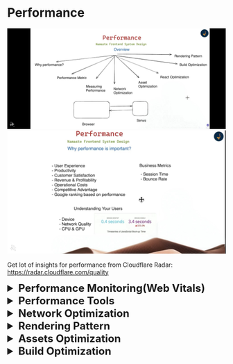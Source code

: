 # Performance

![img.png](images/img.png)
![img_1.png](images/img_1.png)

Get lot of insights for performance from Cloudflare Radar: https://radar.cloudflare.com/quality


<details >
 <summary style="font-size: x-large; font-weight: bold">Performance Monitoring(Web Vitals)</summary>

https://web.dev/articles/vitals
![img_8.png](images/img_8.png)

`Interaction to Next Paint (INP)` was initially developed as an experimental metric to address the runtime performance issues present on the web more comprehensively than `First Input Delay (FID)`.

![img_4.png](images/img_4.png)
<details >
 <summary style="font-size: large; font-weight: bold">LCP(Largest Contentful Paint)</summary>

LCP reports the render time of the largest image or text block visible in the viewport, relative to when the user first navigated to the page.

![img_2.png](images/img_2.png)
![img_9.png](images/img_9.png)

In the first example, the Instagram logo is loaded relatively early and it remains the largest element even as other content is progressively shown. In the Google Search results page example, the largest element is a paragraph of text that is displayed before any of the images or logo finish loading. Since all the individual images are smaller than this paragraph, it remains the largest element throughout the load process.

---
</details>


<details >
 <summary style="font-size: large; font-weight: bold">CLS(Cumulative Layout Shift)</summary>

CLS is a measure of the largest burst of layout shift scores for every unexpected layout shift that occurs during the entire lifecycle of a page.

![img_6.png](images/img_6.png)


---
</details>



<details >
 <summary style="font-size: large; font-weight: bold">INP(Interaction to Next Paint)</summary>

INP is a metric that assesses a page's overall responsiveness to user interactions by observing the latency of all click, tap, and keyboard interactions that occur throughout the lifespan of a user's visit to a page. The final INP value is the longest interaction observed, ignoring outliers.

![WSmcjiQC4lyLxGoES4dd.gif](images/WSmcjiQC4lyLxGoES4dd.gif)

![img_5.png](images/img_5.png)

INP is the successor metric to First Input Delay (FID). While both are responsiveness metrics, FID only measured the input delay of the first interaction on a page. INP improves on FID by observing all interactions on a page, beginning from the input delay, to the time it takes to run event handlers, and finally up until the browser has painted the next frame.

---
</details>

Do this in browser using LightHouse
![img_7.png](images/img_7.png)

![img_10.png](images/img_10.png)
![img_11.png](images/img_11.png)
![img_12.png](images/img_12.png)

---
</details>





<details >
 <summary style="font-size: x-large; font-weight: bold">Performance Tools</summary>

### Real User Data Monitoring
1. [CRUX](https://developer.chrome.com/docs/crux)
2. [pagespeed.web.dev](https://pagespeed.web.dev/analysis/https-lensview-io/wn663h5be9?form_factor=mobile) (Free)
3. [requestmetrics.com](https://requestmetrics.com/)(Free)
4. [clarity.microsoft.com/](https://clarity.microsoft.com/)(Free)
4. NewRelic
5. Sentry
6. Google Analytics
7. PingDom: LensView result -> https://tools.pingdom.com/#64fef24db4000000


### Simulated Data
1. [webpagetest.org](https://www.webpagetest.org/result/240712_BiDcDP_2W9/)
   1. ![video.gif](images/video.gif)


### Developer Mode 
1. LightHouse
   - Always used in Incognito mode, an installed extension might affect the result
   - Dock the dev tool section, as putting it in bottom or right side will affect screen size
   - Choose the right device (Mobile or Desktop) then start test
2. Network Tab
3. Performance Tab

![img.png](img.png)


---
</details>





<details >
 <summary style="font-size: x-large; font-weight: bold">Network Optimization</summary>

1. Critical Rendering Path
2. Minimize the number of HTTP requests
3. Async loading of JS: async / defer
4. Avoid Redirection
5. Resource Hinting
6. Early Hints
7. HTTP upgrade methods (http1.1 vs http2 vs http3)
8. Compression: brotli / gzip 
9. HTTP caching: Cache Control 
10. Caching using Service Worker

<details >
 <summary style="font-size: large; font-weight: bold">Critical Rendering Path</summary>

Go through the details how CRP works in [Networking section(How the web work -> CRP)](../09-networking/readme.md#disadvantage)
![img_14.png](images/img_14.png)

## _First packet is of 14KB_

- Above point is important as we can make our app such that all required bear minimum 
HTML, CSS & JS are bundle together whose size is below 14KB. This will allow our app
to show something to user very quickly then we can start putting other required files
in parallel.
- This might be straight forward in Vanilla JS project but framework also we have tools and plugin to achieve this

---
</details>


<details >
 <summary style="font-size: large; font-weight: bold">Minimize the number of HTTP requests</summary>

Challenges
- Connection Time(TCP, SSL): Each request we make has to go through the multiple connection like TCP, SSL etc which can take time and slow down our app
- Browser Limit per domain(6-10 max parallel calls can be made)

Solution
- Inline CSS
- Inline JS
- Base64 for image
- SVG for image

Here by applying above solution we trying to reduce network which can be costlier in terms of application performance

Example:

**Scenario-1:** 
- When we are loading our style is being loaded from file
- All the images are used as .png file

![img_15.png](images/img_15.png)
![img_16.png](images/img_16.png)

Here you can see how there are more network calls and because of this there quite gap between FCP & LCP


**Scenario-2:**
- When we insert the required CSS in head tag directly in `index.html`
- Replace all the images with SVG

![img_17.png](images/img_17.png)
![img_18.png](images/img_18.png)

Here we have only one network call and it is very fast. There is very little gap between FCP & LCP

We only need to add the required CSS, which is needed when the user first navigated to the page, and we have very fast LCP

---
</details>



<details >
 <summary style="font-size: large; font-weight: bold">Async loading of JS</summary>

For more details refer [HTML section](../01-html/readme.md)
![img_19.png](images/img_19.png)


```html
<!-- index.html -->
<head>
    <script src="index.js"></script>
</head>
<body>
...
</body>
```

```js
//index.js
function addListner() {
  document.querySelectorAll(".card").forEach((card) =>
    card.addEventListener("click", function () {
      alert("Hi");
    })
  );
}

// We will not get error even though JS file has ran before HTML loads
// because below line will add lister once window is loaded
window.onload = addListner;
```

**Scenario-1:**
Script tag with no special attributes

![img_20.png](images/img_20.png)


**Scenario-2:**
Script tag with `async` attribute

![img_21.png](images/img_21.png)


**Scenario-3:**
Script tag with `defer` attribute

![img_22.png](images/img_22.png)

---
</details>


<details >
 <summary style="font-size: large; font-weight: bold">Avoid Redirection</summary>

- Avoid redirection from http to https
- Use website https://hstspreload.org/ to register your domain. So that whenever we call our domain with http then this website takes care of redirection and our server never gets the https request


---
</details>



<details >
 <summary style="font-size: large; font-weight: bold">Resource Hinting</summary>

![img_23.png](images/img_23.png)
![img_24.png](images/img_24.png)
![img_25.png](images/img_25.png)


<details >
 <summary style="font-size: medium; font-weight: bold">Preconnect</summary>

The `preconnect` hint is used to establish a connection to another origin from where you are fetching critical resources. For example, you may be hosting your images or assets on a CDN or other cross-origin:

```html
<head>
   <link rel="preconnect" href="https://cdn.glitch.global" /<
</head>
```

![img_27.png](images/img_27.png)
![img_26.png](images/img_26.png)
https://learn-performance-resource-hints.glitch.me/1

A common use case for preconnect is Google Fonts.

```html
<link rel="preconnect" href="https://fonts.googleapis.com">
<link rel="preconnect" href="https://fonts.gstatic.com" crossorigin>
```
The crossorigin attribute is used to indicate whether a resource must be fetched using Cross-Origin Resource Sharing (CORS). When using the preconnect hint, if the resource being downloaded from the origin uses CORS—such as font files—then you need to add the crossorigin attribute to the preconnect hint.

**Note:** If you omit the `crossorigin` attribute, the browser opens a new connection when it downloads the font files, and doesn't reuse the connection opened with the `preconnect` hints.

https://web.dev/learn/performance/resource-hints?continue=https%3A%2F%2Fweb.dev%2Flearn%2Fperformance%23article-https%3A%2F%2Fweb.dev%2Flearn%2Fperformance%2Fresource-hints#preconnect

---
</details>


<details >
 <summary style="font-size: medium; font-weight: bold">dns-prefetch</summary>

While opening connections to cross-origin servers early can significantly improve initial page load time, it may not be either reasonable or possible to establish connections to many cross-origin servers at once. If you're concerned that you may be overusing preconnect, a much less costly resource hint is the dns-prefetch hint.

Per its name, dns-prefetch doesn't establish a connection to a cross-origin server, but rather just performs the DNS lookup for it ahead of time. A DNS lookup occurs when a domain name is resolved to its underlying IP address. While layers of DNS caches at the device and network levels help to make this a generally fast process, it still takes some amount of time.

```html
<link rel="dns-prefetch" href="https://fonts.googleapis.com">
<link rel="dns-prefetch" href="https://fonts.gstatic.com">
```
![img_28.png](images/img_28.png)
DNS lookups are fairly inexpensive, and because of their relatively small cost, they may be a more appropriate tool in some cases than a preconnect. In particular, it may be a desirable resource hint to use in cases of links that navigate to other websites that you think the user is likely to follow. dnstradamus is one such tool that does this automatically using JavaScript, and uses the Intersection Observer API to inject dns-prefetch hints into the current page's HTML when links to other websites are scrolled into the user's viewport.

https://web.dev/learn/performance/resource-hints?continue=https%3A%2F%2Fweb.dev%2Flearn%2Fperformance%23article-https%3A%2F%2Fweb.dev%2Flearn%2Fperformance%2Fresource-hints#dns-prefetch

---
</details>


<details >
 <summary style="font-size: medium; font-weight: bold">Preload</summary>

The `preload` resource hint instructs the browser to initiate a request for a resource. This is helpful when a critical resource is not immediately discoverable, for example a `background-image` URL.

This demo uses uses CSS `background-image` to create the image grid below, as opposed to `img` elements. To download the first image quicker, the page includes a `preload` hint for the first image resource.


```html
<link rel="preload"
      href="https://cdn.glitch.global/db01a8e4-9230-4c5c-977d-85d0e0c3e74c/image-1.jpg?v=1669198400523"
      as="image" />
```

![img_29.png](images/img_29.png)
![img_30.png](images/img_30.png)
https://learn-performance-resource-hints.glitch.me/3

### Usecase👇🏻


`preload` directives should be limited to late-discovered critical resources. The most common use cases are font files, CSS files fetched through `@import` declarations, or CSS `background-image` resources that are likely to be `Largest Contentful Paint (LCP)` candidates. In such cases, these files wouldn't be discovered by the `preload scanner` as the resource is referenced in external resources.

![img_31.png](images/img_31.png)

https://web.dev/learn/performance/resource-hints?continue=https%3A%2F%2Fweb.dev%2Flearn%2Fperformance%23article-https%3A%2F%2Fweb.dev%2Flearn%2Fperformance%2Fresource-hints#preload

---
</details>


<details >
 <summary style="font-size: medium; font-weight: bold">Prefetch</summary>

The prefetch directive is used to initiate a low priority request for a resource likely to be used for future navigations:

```html
<link rel="prefetch" href="/next-page.css" as="style">
```
This directive largely follows the same format as the `preload` directive, only the `<link>` element's rel attribute uses a value of `prefetch` instead. Unlike the `preload` directive, however, `prefetch` is largely speculative in that you're initiating a fetch for a resource for a future navigation that may or may not happen.

There are times when `prefetch` can be beneficial—for example, if you've identified a user flow on your website that most users follow to completion, a `prefetch` for a render-critical resource for those future pages can help to reduce load times for them.

Note: Given the speculative nature of prefetch, its use comes with the potential downside that data used to fetch the resource may go unused if the user does not navigate to the page that ends up needing the prefetched resource. Rely on your analytics or other data sources for your website's usage patterns to decide for yourself if using prefetch is a good idea. Alternatively, you can use the Save-Data hint to opt out of prefetches for users who have specified a preference for reduced data usage

https://web.dev/learn/performance/resource-hints?continue=https%3A%2F%2Fweb.dev%2Flearn%2Fperformance%23article-https%3A%2F%2Fweb.dev%2Flearn%2Fperformance%2Fresource-hints#prefetch

---
</details>


<details >
 <summary style="font-size: medium; font-weight: bold">Fetchpriority</summary>

You can use the `Fetch Priority API` through its fetchpriority attribute to increase the priority of a resource. You can use the attribute with `<link>`, `<img>`, and `<script>` elements.

This demo assigns a fetchpriority="high" to the first, larger image, while a fetchpriority="low" to the remaining images.

![img_32.png](images/img_32.png)
https://learn-performance-resource-hints.glitch.me/5

By default, images are fetched with a lower priority. After layout, if the image is found to be within the initial viewport, the priority is increased to **High** priority. In the preceding HTML snippet, fetchpriority immediately tells the browser to download the larger LCP image with a **High** priority, while the less important thumbnail images are downloaded with a lower priority.

Modern browsers load resources in two phases. The first phase is reserved for critical resources and ends once all blocking scripts have been downloaded and executed. During this phase, **Low** priority resources may be delayed from downloading. By using `fetchpriority="high"` you can increase the priority of a resource, enabling the browser to download it during the first phase.

https://web.dev/learn/performance/resource-hints?continue=https%3A%2F%2Fweb.dev%2Flearn%2Fperformance%23article-https%3A%2F%2Fweb.dev%2Flearn%2Fperformance%2Fresource-hints#fetch_priority_api

---
</details>


---
</details>

<details >
 <summary style="font-size: large; font-weight: bold">Early Hints</summary>

Websites have become more sophisticated over time. As such, it's not unusual that a server needs to perform non-trivial work (for example, access to databases, or CDNs accessing the origin server) to produce the HTML for the requested page. Unfortunately, this "server think-time" results in extra latency before the browser can start rendering the page. Indeed, the connection effectively goes idle for as long as it takes the server to prepare the response

![img_33.png](images/img_33.png)

Early Hints is an HTTP status code (`103 Early Hints`) used to send a preliminary HTTP response ahead of a final response. This allows a server to send hints to the browser about critical subresources (for example, style sheets for the page, critical JavaScript) or origins that will be likely used by the page, while the server is busy generating the main resource. The browser can use those hints to warm up connections, and request subresources, while waiting for the main resource. In other words, Early Hints helps the browser take advantage of such "server think-time" by doing some work in advance, thereby speeding up page loads.

![img_34.png](images/img_34.png)

In some cases, the performance improvement to the Largest Contentful Paint can go from several hundred milliseconds, as observed by Shopify and by Cloudflare, and up to a second faster, as seen in this before and after comparison:

![img_35.png](images/img_35.png)

https://developer.chrome.com/docs/web-platform/early-hints#:~:text=The%20browser%20can%20use%20those,thereby%20speeding%20up%20page%20loads.

---
</details>


<details >
 <summary style="font-size: large; font-weight: bold">HTTP upgrade methods</summary>


![img_37.png](images/img_37.png)
![img_36.png](images/img_36.png)

- HTTP 1.0 was finalized and fully documented in 1996. Every
  request to the same server requires a separate TCP connection.

- HTTP 1.1 was published in 1997. A TCP connection can be left
  open for reuse (persistent connection), but it doesn’t solve the HOL
  (head-of-line) blocking issue.
   - **HOL blocking** - when the number of allowed parallel requests in the
     browser is used up, subsequent requests need to wait for the former
     ones to complete.
     53

- HTTP 2.0 was published in 2015. It addresses HOL issue through
  request multiplexing, which eliminates HOL blocking at the application
  layer, but HOL still exists at the transport (TCP) layer.
  As you can see in the diagram, HTTP 2.0 introduced the concept of
  HTTP “streams”: an abstraction that allows multiplexing different HTTP
  exchanges onto the same TCP connection. Each stream doesn’t need
  to be sent in order.

- HTTP 3.0 first draft was published in 2020. It is the proposed
  successor to HTTP 2.0. It uses QUIC instead of TCP for the underlying
  transport protocol, thus removing HOL blocking in the transport layer.
  QUIC is based on UDP. It introduces streams as first-class citizens at
  the transport layer. QUIC streams share the same QUIC connection,
  so no additional handshakes and slow starts are required to create
  new ones, but QUIC streams are delivered independently such that in
  most cases packet loss affecting one stream doesn't affect others.

Referred Video: https://www.youtube.com/watch?v=a-sBfyiXysI&t=2s


Two main factors dictate which HTTP version will be used for a website:

1. **Server Configuration:** The web server software that hosts the website plays a crucial role. The server administrator configures it to support specific HTTP versions (e.g., HTTP/1.1, HTTP/2). A website can only use a version that the server actively supports.

2. **Client Capabilities:** The web browser or client application used to access the website also has its part. Modern browsers typically support the latest HTTP versions (e.g., HTTP/2). However, older browsers might be limited to earlier versions (e.g., HTTP/1.1).

Here's how the negotiation happens:

* When you try to access a website, your browser initiates a connection with the server.
* The server sends a response header that includes information about the supported HTTP versions.
* The browser checks its own capabilities and negotiates the highest mutually supported version for optimal communication.

In most cases, with modern browsers and up-to-date servers, you'll automatically use the most efficient HTTP version available.

![img_38.png](images/img_38.png)
![img_39.png](images/img_39.png)

#### HTTP/2 & HTTP/3 both need https connection.

Therefore we need to setup our server with SSL certificate to enable `https` connection, then
we use library `spdy` on express server to setup HTTP/2

Below is small example to see this in action

#### HTTP/1.1
When using HTTP/1.1, browsers impose a per-domain limit of 6-8 connections, depending on the browser implementation. This allows at most 6-8 concurrent requests per domain.
![img_40.png](images/img_40.png)

#### HTTP/2
With the HTTP/2 protocol, browsers have to open only 1 connection per domain. However, thanks to its multiplexing feature, HTTP/2 does not quite raise the limit, but simply removes the theoretical limit on the number of concurrent requests per domain.

It is virtually unlimited in the sense that browsers and servers may limit the number of concurrent requests via the HTTP/2 configuration parameter called SETTINGS_MAX_CONCURRENT_STREAMS.

In practice, typical limits are around 100 but could be larger (or, less commonly, smaller), depending on browser implementation and on the server you connect to

![img_41.png](images/img_41.png)
All request are done in parallel in HTTP/2.



```js
//index.js

const express = require("express");
const spdy = require('spdy');
const fs = require("fs");


const PORT = 3010;
const app = express();

app.use(express.static('public'));

app.get('/', (req, res) => {
   console.log(req.url);
   res.sendFile(__dirname + '/index.html');
});

const CERT_DIR = `${__dirname}/cert`;

const server = spdy.createServer(
        {
           key: fs.readFileSync(`${CERT_DIR}/server.key`),
           cert: fs.readFileSync(`${CERT_DIR}/server.cert`),
        },
        app
);

server.listen(PORT, () => {
   console.log(`Server started at https://localhost:${PORT}`);
});
```

Complete code: https://github.com/namastedev/namaste-frontend-system-design/tree/master/Performance/Network%20Optimization/example4


---
</details>



<details >
 <summary style="font-size: large; font-weight: bold">Compression: brotli / gzip</summary>

Brotli is a newer compression algorithm which can provide even better text compression results than gzip. According to CertSimple, Brotli performance is:

- `14% smaller than gzip` for JavaScript
- `21% smaller than gzip` for HTML
- `17% smaller than gzip` for CSS

1. To use Brotli, your server must support **HTTPS**. 
2. Brotli is supported in the latest versions of most browsers. 
Browsers that support Brotli will include br in Accept-Encoding headers:
   `Accept-Encoding: gzip, deflate, br`

![img_42.png](images/img_42.png)
![img_43.png](images/img_43.png)
![img_44.png](images/img_44.png)

To know how to set things up: https://web.dev/articles/codelab-text-compression-brotli

---
</details>


<details >
 <summary style="font-size: large; font-weight: bold">Caching</summary>

- Use Cache Policy(cache-control, expire, etag, last-modified)
- Service Worker
To know more refer Database module

---
</details>


---
</details>







<details >
 <summary style="font-size: x-large; font-weight: bold">Rendering Pattern</summary>


In Short all rendering pattern: https://www.youtube.com/watch?v=Dkx5ydvtpCA

One of the main aims of all rendering patterns is to optimize how we ship and execute JS on the client side. More JS means less performant website.

![img_45.png](images/img_45.png)



For more detailed description of below content go through this article: https://www.debugbear.com/blog/server-side-rendering
<details >
 <summary style="font-size: large; font-weight: bold">Client Side Rendering(CSR)</summary>

### What is Rendering?

In web development, rendering means the process of converting application code into interactive web pages. The page HTML is generated by a JavaScript engine. With client-side rendering, this is always done on the frontend. The browser then takes the generated HTML to visually render the page.
We get the dynamic part by hitting API during a render period. This can be done server-side or user-side.


- If you use client-side rendering, it’s the user’s browser that generates the entire app, including the `user interface (UI)`, `data`, and `functionality`. No server is involved in the process, except to store the client-side code and data and transfer it to the browser.

- In CSR apps, the HTML file only contains a blank `root` (often also named `app`) element and a `script` tag. The root element is populated by the browser that downloads and processes the JavaScript bundle to render all the other elements:

```html
<!doctype html>
<html lang="en">
  <head>
    <meta charset="UTF-8" />
    <title>CSR</title>
  </head>
  <body>
    <div id="root"><!-- blank --></div>
    <script src="/bundle.js"></script>
  </body>
</html>
```

- Since the browser needs to download and run the whole application code before the content appears on the screen, the first page load is usually slow with client-side rendering (server-side rendering splits this process between the client and server).

- As a result, users see a blank screen or loading spinner for a relatively long time. This leads to a poorer user experience and higher bounce rates (see Google’s discussion of how page load time impacts bounce rates).



![img_48.png](images/img_48.png)
![img_46.png](images/img_46.png)

---
</details>



<details >
 <summary style="font-size: large; font-weight: bold">Server Side Rendering(SSR)</summary>

- Server-side rendering, also known as universal or isomorphic rendering
-  SSR generates the static HTML markup on the server using a backend runtime such as Node.js that can run the JavaScript code to build the UI components.


All HTML elements inside the root element were rendered on the server:

```html
<!doctype html>
<html lang="en">
  <head>
    <meta charset="UTF-8" />
    <title>SSR</title>
  </head>
  <body>
    <div id="root">
      <div class="container">
        <h2>Stay Updated</h2>
        <form method="post">
          <input
            type="email"
            name="email"
            placeholder="Enter your email"
            required
          />
          <button type="submit">Subscribe</button>
        </form>
      </div>
    </div>
    <script src="/bundle.js"></script>
  </body>
</html>
```

### Steps in the server-side rendering process

**An SSR app processes the same JavaScript code on both the client and server side — this is why it’s also called universal rendering.**


1. **Client’s HTTP request** – When the user enters the URL into the browser’s address bar, it establishes an HTTP connection with the server, then sends the server a request for the HTML document.
2. **Data fetching** – The server fetches any required data from the database or third-party APIs.
3. **Server-side pre-rendering** – The server compiles the JavaScript components into static HTML.
4. **Server’s HTTP response** – The server sends this HTML document to the client.
5. **Page load and rendering** – The client downloads the HTML file and displays the static components on the page.
6. **Hydration** – The client downloads the JavaScript file(s) embedded into the HTML, processes the code, and attaches event listeners to the components. This process is also called hydration or rehydration.

Note that the flowchart below starts with Step 4 when the browser gets the server’s response:
![img_49.png](images/img_49.png)

Universal JavaScript code that also runs on the server side
- React uses the `ReactDomServer` object together with the `hydrateRoot()` method.
- Vue has a `createSSRApp()` method and a corresponding server-side rendering API.
- Angular has its in-house server-side rendering tool called `Angular Universal`.

### Advantages
1. **SEO:** These days, search engine bots can easily crawl static HTML, but they still tend to have problems with indexing JavaScript-generated content. Even though Google can now index synchronous JavaScript, JavaScript SEO is a complicated question with several drawbacks such as delays in JavaScript indexing.
2. Faster initial page loads
3. **Faster Largest Contentful Paint (LCP):**  As the largest content element (either an image or text block) is part of the static content your server pre-renders, SSR will display it faster on the screen.
4. **Lower Cumulative Layout Shift (CLS):** With server-side rendering, the browser doesn’t have to go over the rendering process step by step, which typically results in fewer random layout shifts and, therefore, better CLS scores.
5. **Fewer issues with social media indexing:** For example, Facebook’s Open Graph Protocol and Twitter Cards don’t support client-side rendering.
6. **Better for accessibility:** As the server sends pre-rendered content to the browser, SSR apps are more suitable for people who use older devices with less powerful CPUs.
7. **Data Fetching:** Server Components allow you to move data fetching to the server, closer to your data source. This can improve performance by reducing time it takes to fetch data needed for rendering, and the number of requests the client needs to make.
8. **Security:** Server Components allow you to keep sensitive data and logic on the server, such as tokens and API keys, without the risk of exposing them to the client. 
9. **Caching:** By rendering on the server, the result can be cached and reused on subsequent requests and across users. This can improve performance and reduce cost by reducing the amount of rendering and data fetching done on each request.
10. **Streaming:** Server Components allow you to split the rendering work into chunks and stream them to the client as they become ready. This allows the user to see parts of the page earlier without having to wait for the entire page to be rendered on the server.
11. **Bundle Size:** We can reduce bundle size of our app by moving part of code which uses bigger library to server and get the outcome from server.


### Disadvantages
1. If you have any API which takes more time to load, then client will not recieve anything until that API call is made, slow API act like bottleneck.
This will increase LCP(Largest Contentful Paint).
2. Increased complexity
3. **Potentially higher First Input Delay (FID):** With server-side rendering, the browser displays static content faster (which leads to a better LCP), but it still needs time to hydrate the application. As a result, the app looks ready for interaction while the code is still being processed in the background. If the user tries to interact with the app during this period of time, there will be a delay in the browser’s response.
4. **Less efficient caching:** With client-side rendering, you can speed up your app by taking full advantage of browser caching. The initial page HTML is the same for all pages, so you can cache it and load it from a content delivery network (CDN) along with the JavaScript code.With server-side rendering, the page HTML is different for each page, so it’s harder to cache this on a CDN.
5. **Higher costs:** As client-side apps don’t need a server, you can deploy them to a free or cheap static storage service such as Netlifly or Amazon S3. However, you’ll need to pay for a server or at least a “serverless” backend to deploy an SSR application, which means higher running costs.


#### Nextjs14 code -> Use `getServerSideProps` for making route SSR
```js
import Image from 'next/image';

const Tutorials = ({ video }) => {
  return (
      <li className='mb-6'>
        <a
          href={`https://www.youtube.com/watch?v=${video.id}`}
          target='_blank'
          rel='noopener noreferrer'
          className='hover:opacity-80'
        >
          <Image
            src={video.image}
            alt={video.title}
            width={420}
            height={200}
            className='mb-4 rounded-md'
          />
          <h4>{video.title}</h4>
          <div>
            {video.views} &bull; {video.published}
          </div>
        </a>
      </li>
  )
}

export default function Home({ videos }) {
  return (
    <>
    <h1>Tutorials</h1>
    <ul>
        {videos?.map((video, index) => (
          <Tutorials video={video} key={index} />
        ))}
      </ul>
    </>
  )
}

// This gets called on every request
export async function getServerSideProps() {
  // Fetch data from external API
  // await new Promise((resolve) => setTimeout(resolve, 3000))
  const res = await fetch('http://localhost:4000/tutorials');
  const videos = await res.json()
  // Pass data to the page via props
  return { props: { videos } }
}
```

---
</details>



<details >
 <summary style="font-size: large; font-weight: bold">Static Site Generation(SSG)</summary>

During the build time itself all the data will be fetched from API and rendered final HTML is generated
which served whenever we access the page. Even something got changed after that like new images or any data updated,
those thing won't be reflected on the page. It will just show the same content which there during the build time.
![img_47.png](images/img_47.png)

#### Nextjs14 code -> Use `getStaticProps` for making route SSG
```js
import Image from 'next/image';

const Tutorials = ({ video }) => {
  return (
      <li className='mb-6'>
        <a
          href={`https://www.youtube.com/watch?v=${video.id}`}
          target='_blank'
          rel='noopener noreferrer'
          className='hover:opacity-80'
        >
          <Image
            src={video.image}
            alt={video.title}
            width={420}
            height={200}
            className='mb-4 rounded-md'
          />
          <h4>{video.title}</h4>
          <div>
            {video.views} &bull; {video.published}
          </div>
        </a>
      </li>
  )
}

export default function Home({ videos }) {
  return (
    <>
    <h1>Tutorials</h1>
    <ul>
        {videos?.map((video, index) => (
          <Tutorials video={video} key={index} />
        ))}
      </ul>
    </>
  )
}

// This gets called on every request
export async function getStaticProps() {
  // Fetch data from external API
  await new Promise((resolve) => setTimeout(resolve, 3000))
  const res = await fetch('http://localhost:4000/tutorials');
  const videos = await res.json()
  // Pass data to the page via props
  return { props: { videos } }
}
```

---
</details>


<details >
 <summary style="font-size: large; font-weight: bold">React Server Component(RSC)</summary>

Read full details about RSC here: https://vercel.com/blog/understanding-react-server-components

![img_50.png](images/img_50.png)
![img_51.png](images/img_51.png)

---
</details>



<details >
 <summary style="font-size: large; font-weight: bold">Qwik(Resumability)</summary>

![img_52.png](images/img_52.png)


Short Video from Fireship: https://www.youtube.com/watch?v=x2eF3YLiNhY
Must read article to understand `Hydration` & `Resumability`: https://www.builder.io/blog/hydration-is-pure-overhead


The hard part of hydration is knowing `WHAT` event handlers we need and `WHERE` they need to be attached.

- `WHAT`: The event handler is a closure that contains the behavior of the event handler. It is what should happen if a user triggers this event.
- `WHERE`: The location of the DOM element where the WHAT needs to be attached to (includes the event type.)

The added complication is that WHAT is a closure that closes over APP_STATE and FRAMEWORK_STATE:

- `APP_STATE`: the state of the application. APP_STATE is what most people think of as the state. Without APP_STATE, your application has nothing dynamic to show to the user.
- `FRAMEWORK_STATE`: the internal state of the framework. Without FRAMEWORK_STATE, the framework does not know which DOM nodes to update or when the framework should update them. Examples are component-tree, and references to render functions.


Hydration is recovering event handlers by downloading and re-executing all components in the SSR/SSG-rendered HTML. The site is sent to the client twice, once as HTML, and again as JavaScript. Additionally, the framework must eagerly execute the JavaScript to recover `WHAT`, `WHERE`, `APP_STATE`, and `FRAMEWORK_STATE`. All this work just to retrieve something the server already had but discarded!

![img_53.png](images/img_53.png)

---
</details>


---
</details>







<details >
 <summary style="font-size: x-large; font-weight: bold">Assets Optimization</summary>

<details >
 <summary style="font-size: large; font-weight: bold">Image Optimization</summary>

```html
<picture>
  <source 
    type="image/avif"
    srcset="/image.avif?width=100 100w, /image.avif?width=200 200w, /image.avif?width=400 400w, /image.avif?width=800 800w" />
  <source 
    type="image/webp"
    srcset="/image.webp?width=100 100w, /image.webp?width=200 200w, /image.webp?width=400 400w, /image.webp?width=800 800w" />
  <img 
    src="/image.png"
    srcset="/image.png?width=100 100w, /image.png?width=200 200w, /image.png?width=400 400w, /image.png?width=800 800w"
    sizes="(max-width: 800px) 100vw, 50vw"
    style="width: 100%; aspect-ratio: 16/9"
    loading="lazy"
    decoding="async"
    alt="Builder.io drag and drop interface"
  />
</picture>
```

1. **For high priority images:**
The above image is a good default, and best for images that may be below the fold ((that is, images that will be in the browser’s viewport immediately on first load)).

For your highest priority images, you should remove loading="lazy" and decoding="async" and consider adding fetchpriority="high" if this is your absolute highest priority image, like your LCP image:

2. **For vectors (like SVGs):**

Also, for vector formats such as SVG, we don't need to provide multiple sizes and formats, and can just include the below:
```html
<!-- for SVG -->
<img 
  src="/image.svg"
  style="width: 100%; aspect-ratio: 16/9"
  loading="lazy"
  decoding="async"
  alt="Builder.io drag and drop interface"
/>
```

Note that we completely removed the <picture> and <source> tags, as well as removed the srcset and sizes attributes, as they are no longer needed.

For high priority SVGs, the same rules mentioned above apply (remove loading and decoding, and optionally add fetchpriority="high" for your LCP image)

3. **An easier way**
These days, you almost never need write all of that stuff by hand. Frameworks like NextJS and Qwik, as well as platforms like Cloudinary and Builder.io, provide image components that make this straightforward, and look instead like the below:

```html
<!-- 😍 -->
<Image 
  src="/image.png" 
  alt="Builder.io drag and drop interface" />
```

Referred article: https://www.builder.io/blog/fast-images
<br/>
Referred Video: https://youtu.be/9JDlZxR8gVw?si=qHDyy-zadGpeBGCs&t=336


<details >
 <summary style="font-size: medium; font-weight: bold">1. Why you should (generally) avoid `background-image` in CSS</summary>

```css
/* 🚩 */
.hero {
  background-image: image-set(url("/image-1x.png") 1x, url("/image-2x.png") 2x);
}
```

1. Outside of using SVGs, there's virtually no case where every visitor to your site should receive the exact same image file, given the vast amount of screen sizes and resolutions individuals have these days.
2. We could write some bloated CSS that combined media queries and image-set
3. With an image tag, you have the link to the src right in the HTML. So the browser can fetch the initial HTML, scan for images, and begin fetching high-priority images immediately.
4. you can work around some things, like inlining CSS, preloading images, and pre-connecting to origins. But, as you read on, you will see additional advantages you get with the HTML `img` tag that you sadly don’t get with `background-image` in CSS.
![img_23.png](img_23.png)
5. When to consider a background image
   1.  For instance, if you have a very small image you want to tile with `background-repeat` , there isn’t an easy way to accomplish repeating (that I know of) with img tags.
   2.  But for any image that is larger than, say, 50px, I would highly suggest avoiding setting it in CSS and instead using an img tag for virtually everything.


---
</details>



<details >
 <summary style="font-size: medium; font-weight: bold"> 2. Browser-native lazy loading</summary>

![img_22.png](img_22.png)

1. As now your visitors won’t automatically download images that are not even in the viewport for `loading='lazy'`.
2. `loading='eager'` will fetch the images on high priority
3.  Ideally, do not lazy load images “above the fold” (that is, images that will be in the browser’s viewport immediately on first load). That will help ensure your most critical images load as soon as possible, and all others will load only as needed.


---
</details>



<details >
 <summary style="font-size: medium; font-weight: bold">3. Optimal sizing for all screen sizes and resolutions</summary>


![img_4.png](img_114.png)
![img_5.png](img_115.png)
![img_6.png](img_116.png)
![img_7.png](img_117.png)
![img_8.png](img_118.png)
![img_9.png](img_119.png)

```html
<img 
  srcset="
    /image.png?width=100 100w,
    /image.png?width=200 200w,
    /image.png?width=400 400w,
    /image.png?width=800 800w
  "
  ...
>
```

1. One important thing to note is that this is a more powerful version than you get with `image-set` in CSS, because you can use the `w unit` in an `img` `srcset`.
2. What is useful about it is that it takes both size and resolution into account. So, if the image is currently displaying `200px` wide, on a `2x pixel density` device, with the above `srcset` the browser will know to grab the `400w` image (that is, the image that is `400px` wide, so it displays perfectly at `2x pixel density`). Similarly, the same image on a `1x pixel density` image will grab the `200w` image.


---
</details>



<details >
 <summary style="font-size: medium; font-weight: bold">4. Modern formats with the `picture` tag</summary>

![img_3.png](img_113.png)
- **Most Optimized Image Formates: AVIF > WebP > PNG**
  So it is always good to check if browser support these than use most optimized one.

- Inside the `<picture>` tag we can define these format and based on browser support first most
  optimized one will be used, otherwise fallback to the next one.

```html
<picture>
  <source 
    type="image/avif"
    srcset="/image.avif?width=100 100w, /image.avif?width=200 200w, /image.avif?width=400 400w, /image.avif?width=800 800w, ...">
  <source 
    type="image/webp"
    srcset="/image.webp?width=100 100w, /image.webp?width=200 200w, /image.webp?width=400 400w, /image.webp?width=800 800w, ...">
  <img ...>
</picture>
```

---
</details>



<details >
 <summary style="font-size: medium; font-weight: bold">5. Don’t forget the `aspect-ratio`</summary>

1. It’s important to keep in mind that we also want to avoid layout shifts. This happens when an image loads if you don’t specify a precise size for the image ahead of the image downloading. There are two ways you can accomplish this.
   1. The first is to specify a `width` and `height` attribute for your image. And optionally, but often a good idea, set the images `height` to `auto` in CSS so that the image is properly responsive as the screen size changes:
   ```html
        <img 
        width="500"
        height="300"
        style="height: auto"
        ...
       >
   ```
   2. Alternatively, you can also just use the newer `aspect-ratio` property in CSS to always have the right aspect ratio automatically. With this option, you don’t need to know the exact width and height of your image, just its aspect ratio:
   ```html
    <img style="aspect-ratio: 5 / 3; width: 100%" ...>
   ```
2. `aspect-ratio` also pairs great with `object-fit` and `object-position`, which are quite similar to `background-size` and `background-position` for background images, respectively.

```css
.my-image {
    aspect-ratio: 5 / 3;
    width: 100%;
    /* Fill the available space, even if the 
       image has a different intrinsic aspect ratio */
    object-fit: cover;
}
```

---
</details>




<details >
 <summary style="font-size: medium; font-weight: bold">6. Async image decoding</summary>

Additionally, you can specify decoding="async" to images to allow the browser to move the image decoding off of the main thread. MDN recommends to [use this for off-screen images.](https://developer.mozilla.org/en-US/docs/Web/API/HTMLImageElement/decoding#usage_notes)
```html
<img decoding="async" ... >
```

---
</details>




<details >
 <summary style="font-size: medium; font-weight: bold">7. Resource hints</summary>

1. One last, and more advanced option, is `fetchpriority`. This can be helpful to hint to the browser if an image is extra high priority, such as your LCP image.
2. Or, to lower the priority of images, such as if you have images that are above the fold but not of high importance, such as on other pages of a carousel:
````html
<div class="carousel">
  <img class="slide-1" fetchpriority="high">
  <img class="slide-2" fetchpriority="low">
  <img class="slide-3" fetchpriority="low">
</div>
````

---
</details>



<details >
 <summary style="font-size: medium; font-weight: bold">8. Add your `alt` text, kids</summary>

1. Yes, alt text is critical for accessibility and SEO, and is not to be overlooked:
```html
<img
  alt="Builder.io drag and drop interface"
  ...
>
```

2. Or, for images that are purely presentational (like abstract shapes, colors, or gradients), you can explicitly mark them as presentation only with the `role` attribute:
```html
<img role="presentation" ... >
```

---
</details>




<details >
 <summary style="font-size: medium; font-weight: bold">9. Understanding the sizes attribute</summary>

![img_10.png](img_1110.png)
![img_11.png](img_1111.png)

1. One important caveat to srcset attribute mentioned above is that browsers need to know the size an image will render at in order to pick the best sized image to fetch.

2. Meaning, once the image has rendered, the browser knows its actual display size, multiples that by the pixel density, and fetches the closest possible image in size in the srcset.

3. But for your initial page load, browsers like chrome have a preload scanner that looks for img tags in the HTML to begin prefetching them immediately.

4. The thing is - this happens even before the page has rendered. For instance, our CSS hasn't even been fetched yet, so we have no indication as to how the image will display and at what size. As a result, the browser has to make some assumptions.

5. By default the browser will assume all images are 100vw - aka the full page width. That's anywhere from a little to a whole lot larger than they actually are. So that is far from optimal.

This is where the sizes attribute comes in handy:

```html
<img 
  srcset="..."
  sizes="(max-width: 400px) 200px, (max-width: 800px) 100vw, 50vw"
  ...
>
```

6. With this attribute, we can tell the browser at various window sizes, how large to expect our image to be (either exactly, with an exact pixel value like 500px, or relative to the window, such as 50vw to say it should display around 50% of the window width).

7. So in the example above, a 900px wide screen will not match either of the first two caluses, and instead match the fallback clause that specifies for larger screens assume the image will display at 50vw.

8. So since 50vw * 900px = 450px the browser will aim for a 450px wide image for a 1x pixel density display, a 900px wide image for 2x pixel density, etc. It will then look for the closest match in the srcset and use that as the image to prefetch.


---
</details>


<details >
 <summary style="font-size: medium; font-weight: bold">10. Image Compression</summary>

![img.png](img_110.png)
![img_1.png](img_111.png)
![img_2.png](img_112.png)

---
</details>



<details >
 <summary style="font-size: medium; font-weight: bold">11. Adaptive Media Loading</summary>

![img_12.png](img_1112.png)
![img_13.png](img_1113.png)
![img_15.png](img_15.png)
![img_14.png](img_14.png)
![img_16.png](img_16.png)


---
</details>


<details >
 <summary style="font-size: medium; font-weight: bold">12. Small Image with Blur Effect</summary>

![img_17.png](img_17.png)
![img_18.png](img_18.png)
While loading we can get extremely low quality images and blur to smooth out the image,
which give good user experience.


---
</details>



<details >
 <summary style="font-size: medium; font-weight: bold">13. Solid Primary Color as Background</summary>

![img_19.png](img_19.png)


---
</details>



<details >
 <summary style="font-size: medium; font-weight: bold">14. CSS Sprites</summary>

![img_20.png](img_20.png)
![img_21.png](img_21.png)
Here instead of getting each logo separately we can club all logo together 
and based on our need we just show targeted logo through CSS trick

---
</details>



---
</details>





<details >
 <summary style="font-size: large; font-weight: bold">Video Optimization</summary>

1.
![img_24.png](img_24.png)
Since all modern browsers support the H.264 codec, MP4 can be used as the fallback for legacy browsers. The WebM version can use the newer AV1 codec, which is not yet as widely supported, or the earlier VP9 codec, which is better supported than AV1, but typically doesn't compress as well as AV1.

2. 
![img_25.png](img_25.png)
GIF usually takes more time than normal video

3. Thumbnail
![img_26.png](img_26.png)

4.
![img_27.png](img_27.png)
Check Netflix system design video: https://youtu.be/-Sn48geZruk?si=CU3mKk4MZPaEZwyY

5.
![img_28.png](img_28.png)
Check Netflix system design video: https://youtu.be/-Sn48geZruk?si=CU3mKk4MZPaEZwyY

6.
![img_29.png](img_29.png)

7.
![img_30.png](img_30.png)

---
</details>




<details >
 <summary style="font-size: large; font-weight: bold">Font Optimization</summary>

![img_31.png](img_31.png)

1.
![img_32.png](img_32.png)

Use FOUT by defining `font-display: swap;` like in the example above. This will swap the
font when actual font is available. While FOIT just show empty screen if `font-display` is not defined
https://web.dev/articles/avoid-invisible-text


2.
![img_33.png](img_33.png)
WOFF2 enjoys wide browser support and the best compression—up to 30% better than WOFF. The reduced file size leads to quicker download times. The WOFF2 format is often the only one needed for full compatibility across modern browsers.

3.
![img_34.png](img_34.png)

4.
![img_35.png](img_35.png)
For small font-family use Data URI. It can hold the font data in base64 format.

5.
![img_36.png](img_36.png)

6.
![img_37.png](img_37.png)

We can split font into subset and don't download all, but only what is required

7.
![img_38.png](img_38.png)

If font is not required on fold then just download it asynchronously 

8. Different approach to load font
![img_39.png](img_39.png)

9.
![img_40.png](img_40.png)
![img_41.png](img_41.png)

We can download font programmatically using library like `fontfaceobserver`, initially we can
have default `sans-serif` font then per our need to use class `fonts-loaded` which hold our custom fonts


For more font performance check: 
1. https://learn-performance-fonts.glitch.me/1
2. https://web.dev/learn/performance/optimize-web-fonts?continue=https%3A%2F%2Fweb.dev%2Flearn%2Fperformance%23article-https%3A%2F%2Fweb.dev%2Flearn%2Fperformance%2Foptimize-web-fonts#block

---
</details>



<details >
 <summary style="font-size: large; font-weight: bold">CSS Optimization</summary>

1.
![img_42.png](img_42.png)
![img_43.png](img_43.png)
Try to load only required css at start because loading all CSS at a time will reduce performance.
From above CPR(Critical Path Rendering) after loading all CSS we need to also parse the CSS 
then build CSSOM which JS need to merge with DOM to make render tree

2.
![img_44.png](img_44.png)
We may be writing CSS for different devices and screen. So it is good idea to split such css,
then use above `media` attribute to define different type and broswer will use these to load 
only that css file is screen user is using


![img_45.png](img_45.png)

![img_46.png](img_46.png)

---
</details>



<details >
 <summary style="font-size: large; font-weight: bold">JS Optimization</summary>

1. For Async JS loading details refer [HTML section](../01-html/readme.md)

2.
![img_47.png](img_47.png)

After loading JS, computation also have performance impact. So we can use `Web Worker` 
to off load some task from `Main Thread` to `Web Worker`. This is quite useful in case of 
whiteboard, document editor etc.

We communicate with Web Worker using `postMessage`

![img_48.png](img_48.png)

---
</details>


---
</details>







<details >
 <summary style="font-size: x-large; font-weight: bold">Build Optimization</summary>

![img_49.png](img_49.png)
![img_50.png](img_50.png)
![img_51.png](img_51.png)
![img_52.png](img_1152.png)

Parcel Feature:
- Hot Module Replacement (HMR)
- File Watcher Algorithm - C++
- Bundling
- Minify Code
- Cleaning our code
- Dev and production build
- Igniting Our App!  Namaste-React )8Super fast build algorithm
- Image Optimization
- Caching while development
- Compression
- Compatible with older browser versions
- Https on dev
- Image Optimization
- Port No
- Consistency Hashing Algorithm
- Zero Config
- Tree Shaking

<details >
 <summary style="font-size: large; font-weight: bold">NPX</summary>

https://dev.to/orlikova/understanding-npx-1m4#:~:text=npx%20stands%20for%20Node%20Package,installing%20them%20on%20your%20system.
1. **What is npx?**

npx stands for Node Package eXecute. This command-line utility, bundled with npm version 5.2.0 and above, allows developers to execute Node.js packages directly from the npm registry without globally installing them on your system.

2. **How Does npx Work?**

- **Checks for Local Installation**: When you run npx <package-name>, npx first looks for a local installation of the package in your project.

- **Executes if Found:** If the package is installed locally, npx executes the package's associated command.

- **Temporary Installation**: If the package is not found npx downloads the package from the npm registry into a temporary cache and adds the necessary executables to your PATH for the execution.

- **Runs the Command**: npx executes the command in the temporary environment, ensuring it uses the correct version and dependencies.

- **Cleanup**: After execution, npx deletes the temporary installation of the package.

If the package exists in your project's package.json, npx will use the version specified there. You can use npx <package-name>@<version> to execute a specific version of a package.

3. **When to Use npx**

One-Off Commands
When you need to use a command-line tool only once or occasionally, npx eliminates the need for a permanent global installation. This keeps your global environment clean and avoids potential version conflicts.

**Examples:**

**Project Initialization:** Create projects without globally installing framework-specific CLIs (e.g., npx create-react-app my-app, npx vue create my-vue-project).
Linting and Formatting: Run code quality tools without installing them globally (e.g., npx eslint ., npx prettier --write .).
Experimenting with New Packages
Test drive different packages or specific versions of packages without committing to a full installation. This is great for evaluating tools before deciding to include them in your project.

**Examples:**

**Trying a Testing Framework:** Explore a new testing framework like Jest (e.g., npx jest --init).
Using a Different Linter: Experiment with an alternative linter (e.g., npx jshint .).

4. **When Not to Use npx**

* **Frequently Used Commands**
For tools you use often (like Vue CLI, TypeScript, etc.), global installation (`npm install -gz) is more efficient.

* **Projects with Tight Dependency Control**
In projects requiring precise versions of tools, install them as project dependencies (npm install) for consistency.

* **Packages Requiring Frequent Updates**
If a tool needs regular updates, a local project installation (npm install) avoids repeated downloads with npx.

* **Long-Running Processes**
npx is meant for short tasks. For ongoing processes, install the package either globally or locally.

---
</details>

---
</details>
